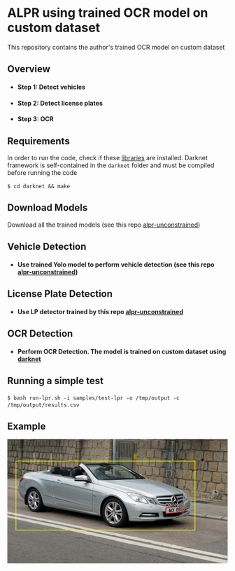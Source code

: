 # ALPR using trained OCR model on custom dataset

This repository contains the author's trained OCR model on custom dataset

## Overview

- #### Step 1: Detect vehicles
- #### Step 2: Detect license plates
- #### Step 3: OCR

## Requirements

In order to run the code, check if these [libraries](https://github.com/chenghanc/alpr-unconstrained/blob/alpr/version-alpr27) are installed. Darknet framework is self-contained in the `darknet` folder and must be compiled before running the code

```shellscript
$ cd darknet && make
```

## Download Models

Download all the trained models (see this repo [alpr-unconstrained](https://github.com/sergiomsilva/alpr-unconstrained))

## Vehicle Detection

- #### Use trained Yolo model to perform vehicle detection (see this repo [alpr-unconstrained](https://github.com/sergiomsilva/alpr-unconstrained))

## License Plate Detection

- #### Use LP detector trained by this repo [alpr-unconstrained](https://github.com/sergiomsilva/alpr-unconstrained)

## OCR Detection

- #### Perform OCR Detection. The model is trained on custom dataset using [darknet](https://github.com/AlexeyAB/darknet)

## Running a simple test

```shellscript
$ bash run-lpr.sh -i samples/test-lpr -o /tmp/output -c /tmp/output/results.csv
```

## Example
![](output/HKPseudoo7700108_output.png)

